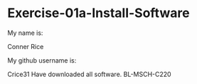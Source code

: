# Exercise-01a-Install-Software
My name is:

Conner Rice

My github username is:

Crice31
Have downloaded all software.
BL-MSCH-C220

